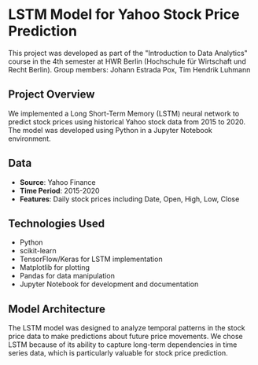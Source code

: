 # LSTM Model for Yahoo Stock Price Prediction

This project was developed as part of the "Introduction to Data Analytics" course in the 4th semester at HWR Berlin (Hochschule für Wirtschaft und Recht Berlin).
Group members: Johann Estrada Pox, Tim Hendrik Luhmann

## Project Overview

We implemented a Long Short-Term Memory (LSTM) neural network to predict stock prices using historical Yahoo stock data from 2015 to 2020. The model was developed using Python in a Jupyter Notebook environment.

## Data

- **Source**: Yahoo Finance
- **Time Period**: 2015-2020
- **Features**: Daily stock prices including Date, Open, High, Low, Close

## Technologies Used

- Python
- scikit-learn
- TensorFlow/Keras for LSTM implementation
- Matplotlib for plotting
- Pandas for data manipulation
- Jupyter Notebook for development and documentation

## Model Architecture

The LSTM model was designed to analyze temporal patterns in the stock price data to make predictions about future price movements. We chose LSTM because of its ability to capture long-term dependencies in time series data, which is particularly valuable for stock price prediction.
